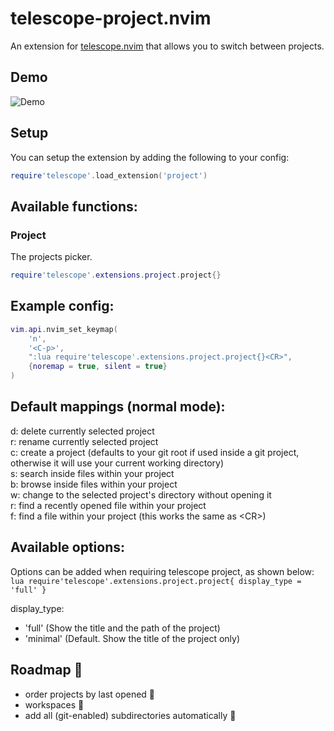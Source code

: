 # telescope-project.nvim

An extension for [telescope.nvim](https://github.com/nvim-telescope/telescope.nvim) 
that allows you to switch between projects.

## Demo

![Demo](./demo.gif)

## Setup

You can setup the extension by adding the following to your config:

```lua
require'telescope'.load_extension('project')
```

## Available functions:

### Project

The projects picker.

```lua
require'telescope'.extensions.project.project{}
```

## Example config: 

```lua
vim.api.nvim_set_keymap(
	'n',
	'<C-p>',
	":lua require'telescope'.extensions.project.project{}<CR>",
	{noremap = true, silent = true}
)
```

## Default mappings (normal mode):

d: delete currently selected project  
r: rename currently selected project  
c: create a project (defaults to your git root if used inside a git project, 
otherwise it will use your current working directory)  
s: search inside files within your project  
b: browse inside files within your project  
w: change to the selected project's directory without opening it  
r: find a recently opened file within your project  
f: find a file within your project (this works the same as \<CR\>)

## Available options:

Options can be added when requiring telescope project, as shown below:  
```lua require'telescope'.extensions.project.project{ display_type = 'full' }```

display_type:  

- 'full' (Show the title and the path of the project)  
-	'minimal' (Default. Show the title of the project only)  

## Roadmap :blue_car:

- order projects by last opened :construction:
- workspaces :construction:
- add all (git-enabled) subdirectories automatically :construction:
